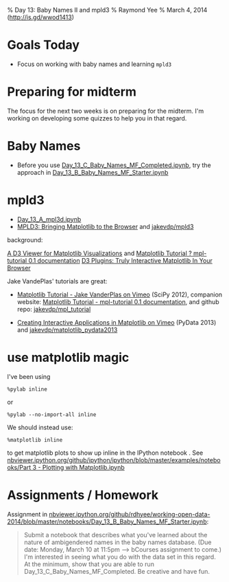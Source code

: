 % Day 13:  Baby Names II and mpld3
% Raymond Yee 
% March 4, 2014 (<http://is.gd/wwod1413>)

# Goals Today

* Focus on working with baby names and learning `mpld3`

# Preparing for midterm

The focus for the next two weeks is on preparing for the midterm.  I'm working on developing some quizzes to help you in that regard.

# Baby Names

* Before you use [Day_13_C_Baby_Names_MF_Completed.ipynb](http://nbviewer.ipython.org/github/rdhyee/working-open-data-2014/blob/master/notebooks/Day_13_C_Baby_Names_MF_Completed.ipynb),
try the approach in [Day_13_B_Baby_Names_MF_Starter.ipynb](http://nbviewer.ipython.org/github/rdhyee/working-open-data-2014/blob/master/notebooks/Day_13_B_Baby_Names_MF_Starter.ipynb)

# mpld3

* [Day_13_A_mpl3d.ipynb](http://nbviewer.ipython.org/github/rdhyee/working-open-data-2014/blob/master/notebooks/Day_13_A_mpl3d.ipynb)
* [MPLD3: Bringing Matplotlib to the Browser](http://mpld3.github.io/index.html) and 
[jakevdp/mpld3](https://github.com/jakevdp/mpld3)

background:

[A D3 Viewer for Matplotlib Visualizations](http://jakevdp.github.io/blog/2013/12/19/a-d3-viewer-for-matplotlib/) and [Matplotlib Tutorial ? mpl-tutorial 0.1 documentation](http://jakevdp.github.io/mpl_tutorial/)
[D3 Plugins: Truly Interactive Matplotlib In Your Browser](http://jakevdp.github.io/blog/2014/01/10/d3-plugins-truly-interactive/)

Jake VandePlas' tutorials are great:

* [Matplotlib Tutorial - Jake VanderPlas on Vimeo](https://vimeo.com/53057312) (SciPy 2012),
companion website: [Matplotlib Tutorial - mpl-tutorial 0.1 documentation](http://jakevdp.github.io/mpl_tutorial/),
and github repo: [jakevdp/mpl_tutorial](https://github.com/jakevdp/mpl_tutorial)

* [Creating Interactive Applications in Matplotlib on Vimeo](https://vimeo.com/63260224) (PyData 2013) and [jakevdp/matplotlib_pydata2013](https://github.com/jakevdp/matplotlib_pydata2013)

# use matplotlib magic

I've been using

    %pylab inline
    
or

    %pylab --no-import-all inline
    
We should instead use:

    %matplotlib inline
    
to get matplotlib plots to show up inline in the IPython notebook .  See [nbviewer.ipython.org/github/ipython/ipython/blob/master/examples/notebooks/Part 3 - Plotting with Matplotlib.ipynb](http://nbviewer.ipython.org/github/ipython/ipython/blob/master/examples/notebooks/Part%203%20-%20Plotting%20with%20Matplotlib.ipynb)

  
# Assignments / Homework

Assignment in [nbviewer.ipython.org/github/rdhyee/working-open-data-2014/blob/master/notebooks/Day_13_B_Baby_Names_MF_Starter.ipynb](http://nbviewer.ipython.org/github/rdhyee/working-open-data-2014/blob/master/notebooks/Day_13_B_Baby_Names_MF_Starter.ipynb):

> Submit a notebook that describes what you've learned about the nature of
ambigendered names in the baby names database. (Due date: Monday, March 10 at
11:5pm --> bCourses assignment to come.) I'm interested in seeing what you do
with the data set in this regard. At the minimum, show that you are able to run
Day_13_C_Baby_Names_MF_Completed. Be creative and have fun.

